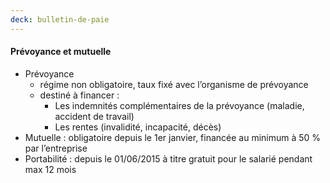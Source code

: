 ```yaml
---
deck: bulletin-de-paie
---
```


#### Prévoyance et mutuelle

* Prévoyance
  * régime non obligatoire, taux fixé avec l’organisme de prévoyance
  * destiné à financer :
    * Les indemnités complémentaires de la prévoyance <span class="info">(maladie, accident de travail)</span>
    * Les rentes <span class="info">(invalidité, incapacité, décès)</span>
* Mutuelle : obligatoire depuis le 1er janvier, financée au minimum à 50 % par l’entreprise
* Portabilité : depuis le 01/06/2015 à titre gratuit pour le salarié pendant max 12 mois
